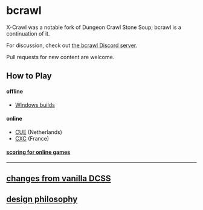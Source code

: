 # bcrawl

X-Crawl was a notable fork of Dungeon Crawl Stone Soup; bcrawl is a continuation of it.

For discussion, check out [the bcrawl Discord server](https://discord.gg/cJ2wPpZ).

Pull requests for new content are welcome.

## How to Play
#### offline
- [Windows builds](https://github.com/b-crawl/bcrawl/releases)

#### online
  - [CUE](https://underhound.eu:8080/) (Netherlands)
  - [CXC](https://crawl.xtahua.com/) (France)

#### [scoring for online games](http://bcrawl.montres.org.uk/)

---

## [changes from vanilla DCSS](CHANGES.md)

## [design philosophy](PHILOSOPHY.md)
